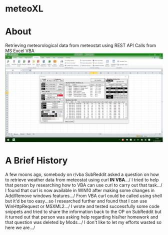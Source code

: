 # meteoXL
# About
Retrieving meteorological data from meteostat using REST API Calls from MS Excel VBA
![meteoXL MainUI](/images/meteoXL%20on%202021-05-28_11-33-38%20masked.png)

# A Brief History
A few moons ago, somebody on r/vba SubReddit asked a question on how to retrieve weather data from meteostat using curl <b>IN VBA</b>.../
I tried to help that person by researching how to VBA can use curl to carry out that task.../
I found that curl is now available in WIN10 after making some changes in Add/Remove windows features.../
From VBA curl could be called using shell but it'd be too easy...so I researched further and found that I can use WinHttpRequest or MSXML2.../
I wrote and tested successfully some code snippets and tried to share the information back to the OP on SubReddit but it turned out that person was asking help regarding his/her homework and that question was deleted by Mods.../
I don't like to let my efforts wasted so here we are.../
